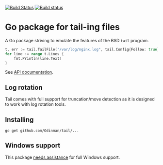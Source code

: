 [![Build Status](https://travis-ci.org/Odinman/tail.svg)](https://travis-ci.org/Odinman/tail)
[![Build status](https://ci.appveyor.com/api/projects/status/vrl3paf9md0a7bgk/branch/master?svg=true)](https://ci.appveyor.com/project/Nino-K/tail/branch/master)

# Go package for tail-ing files

A Go package striving to emulate the features of the BSD `tail` program. 

```Go
t, err := tail.TailFile("/var/log/nginx.log", tail.Config{Follow: true})
for line := range t.Lines {
    fmt.Println(line.Text)
}
```

See [API documentation](http://godoc.org/github.com/Odinman/tail).

## Log rotation

Tail comes with full support for truncation/move detection as it is
designed to work with log rotation tools.

## Installing

    go get github.com/Odinman/tail/...

## Windows support

This package [needs assistance](https://github.com/Odinman/tail/labels/Windows) for full Windows support.
